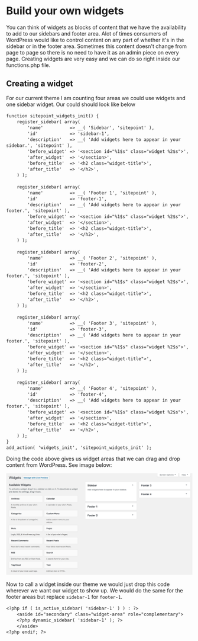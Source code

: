 # Build your own widgets

You can think of widgets as blocks of content that we have the availability to add to our sidebars and footer area. Alot of times consumers of WordPress would like to control content on any part of whether it's in the sidebar or in the footer area. Sometimes this content doesn't change from page to page so there is no need to have it as an admin piece on every page. Creating widgets are very easy and we can do so right inside our functions.php file.

## Creating a widget

For our current theme I am counting four areas we could use widgets and one sidebar widget. Our could should look like below

```
function sitepoint_widgets_init() {
	register_sidebar( array(
		'name'          => __( 'Sidebar', 'sitepoint' ),
		'id'            => 'sidebar-1',
		'description'   => __( 'Add widgets here to appear in your sidebar.', 'sitepoint' ),
		'before_widget' => '<section id="%1$s" class="widget %2$s">',
		'after_widget'  => '</section>',
		'before_title'  => '<h2 class="widget-title">',
		'after_title'   => '</h2>',
	) );

	register_sidebar( array(
		'name'          => __( 'Footer 1', 'sitepoint' ),
		'id'            => 'footer-1',
		'description'   => __( 'Add widgets here to appear in your footer.', 'sitepoint' ),
		'before_widget' => '<section id="%1$s" class="widget %2$s">',
		'after_widget'  => '</section>',
		'before_title'  => '<h2 class="widget-title">',
		'after_title'   => '</h2>',
	) );

	register_sidebar( array(
		'name'          => __( 'Footer 2', 'sitepoint' ),
		'id'            => 'footer-2',
		'description'   => __( 'Add widgets here to appear in your footer.', 'sitepoint' ),
		'before_widget' => '<section id="%1$s" class="widget %2$s">',
		'after_widget'  => '</section>',
		'before_title'  => '<h2 class="widget-title">',
		'after_title'   => '</h2>',
	) );
	
	register_sidebar( array(
		'name'          => __( 'Footer 3', 'sitepoint' ),
		'id'            => 'footer-3',
		'description'   => __( 'Add widgets here to appear in your footer.', 'sitepoint' ),
		'before_widget' => '<section id="%1$s" class="widget %2$s">',
		'after_widget'  => '</section>',
		'before_title'  => '<h2 class="widget-title">',
		'after_title'   => '</h2>',
	) );
	
	register_sidebar( array(
		'name'          => __( 'Footer 4', 'sitepoint' ),
		'id'            => 'footer-4',
		'description'   => __( 'Add widgets here to appear in your footer.', 'sitepoint' ),
		'before_widget' => '<section id="%1$s" class="widget %2$s">',
		'after_widget'  => '</section>',
		'before_title'  => '<h2 class="widget-title">',
		'after_title'   => '</h2>',
	) );
}
add_action( 'widgets_init', 'sitepoint_widgets_init' );
```

Doing the code above gives us widget areas that we can drag and drop content from WordPress. See image below:

![Widget Area](img/widgets.png)

Now to call a widget inside our theme we would just drop this code wherever we want our widget to show up. We would do the same for the footer areas but replace `sidebar-1` for `footer-1`.

```
<?php if ( is_active_sidebar( 'sidebar-1' ) ) : ?>
	<aside id="secondary" class="widget-area" role="complementary">
	<?php dynamic_sidebar( 'sidebar-1' ); ?>
	</aside>
<?php endif; ?>
```

